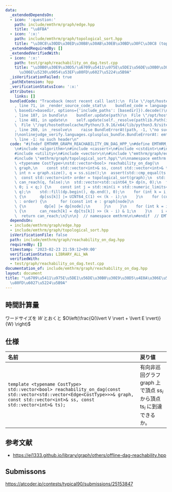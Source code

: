 ```yaml
---
data:
  _extendedDependsOn:
  - icon: ':question:'
    path: include/emthrm/graph/edge.hpp
    title: "\u8FBA"
  - icon: ':x:'
    path: include/emthrm/graph/topological_sort.hpp
    title: "\u30C8\u30DD\u30ED\u30B8\u30AB\u30EB\u30BD\u30FC\u30C8 (topological sort)"
  _extendedRequiredBy: []
  _extendedVerifiedWith:
  - icon: ':x:'
    path: test/graph/reachability_on_dag.test.cpp
    title: "\u30B0\u30E9\u30D5/\u6709\u5411\u975E\u5DE1\u56DE\u30B0\u30E9\u30D5\u4E0A\
      \u306E\u5230\u9054\u53EF\u80FD\u6027\u5224\u5B9A"
  _isVerificationFailed: true
  _pathExtension: hpp
  _verificationStatusIcon: ':x:'
  attributes:
    links: []
  bundledCode: "Traceback (most recent call last):\n  File \"/opt/hostedtoolcache/Python/3.9.16/x64/lib/python3.9/site-packages/onlinejudge_verify/documentation/build.py\"\
    , line 71, in _render_source_code_stat\n    bundled_code = language.bundle(stat.path,\
    \ basedir=basedir, options={'include_paths': [basedir]}).decode()\n  File \"/opt/hostedtoolcache/Python/3.9.16/x64/lib/python3.9/site-packages/onlinejudge_verify/languages/cplusplus.py\"\
    , line 187, in bundle\n    bundler.update(path)\n  File \"/opt/hostedtoolcache/Python/3.9.16/x64/lib/python3.9/site-packages/onlinejudge_verify/languages/cplusplus_bundle.py\"\
    , line 401, in update\n    self.update(self._resolve(pathlib.Path(included), included_from=path))\n\
    \  File \"/opt/hostedtoolcache/Python/3.9.16/x64/lib/python3.9/site-packages/onlinejudge_verify/languages/cplusplus_bundle.py\"\
    , line 260, in _resolve\n    raise BundleErrorAt(path, -1, \"no such header\"\
    )\nonlinejudge_verify.languages.cplusplus_bundle.BundleErrorAt: emthrm/graph/edge.hpp:\
    \ line -1: no such header\n"
  code: "#ifndef EMTHRM_GRAPH_REACHABILITY_ON_DAG_HPP_\n#define EMTHRM_GRAPH_REACHABILITY_ON_DAG_HPP_\n\
    \n#include <algorithm>\n#include <cassert>\n#include <cstdint>\n#include <limits>\n\
    #include <utility>\n#include <vector>\n\n#include \"emthrm/graph/edge.hpp\"\n\
    #include \"emthrm/graph/topological_sort.hpp\"\n\nnamespace emthrm {\n\ntemplate\
    \ <typename CostType>\nstd::vector<bool> reachability_on_dag(\n    const std::vector<std::vector<Edge<CostType>>>&\
    \ graph,\n    const std::vector<int>& ss, const std::vector<int>& ts) {\n  const\
    \ int n = graph.size(), q = ss.size();\n  assert(std::cmp_equal(ts.size(), q));\n\
    \  const std::vector<int> order = topological_sort(graph);\n  std::vector<bool>\
    \ can_reach(q, false);\n  std::vector<std::uint64_t> dp(n, 0);\n  for (int i =\
    \ 0; i < q;) {\n    const int j = std::min(i + std::numeric_limits<std::uint64_t>::digits,\
    \ q);\n    std::fill(dp.begin(), dp.end(), 0);\n    for (int k = i; k < j; ++k)\
    \ {\n      dp[ss[k]] |= UINT64_C(1) << (k - i);\n    }\n    for (const int node\
    \ : order) {\n      for (const int e : graph[node]\n                       | std::views::transform(&Edge<CostType>::dst))\
    \ {\n        dp[e] |= dp[node];\n      }\n    }\n    for (int k = i; k < j; ++k)\
    \ {\n      can_reach[k] = dp[ts[k]] >> (k - i) & 1;\n    }\n    i = j;\n  }\n\
    \  return can_reach;\n}\n\n}  // namespace emthrm\n\n#endif  // EMTHRM_GRAPH_REACHABILITY_ON_DAG_HPP_\n"
  dependsOn:
  - include/emthrm/graph/edge.hpp
  - include/emthrm/graph/topological_sort.hpp
  isVerificationFile: false
  path: include/emthrm/graph/reachability_on_dag.hpp
  requiredBy: []
  timestamp: '2023-02-23 21:59:12+09:00'
  verificationStatus: LIBRARY_ALL_WA
  verifiedWith:
  - test/graph/reachability_on_dag.test.cpp
documentation_of: include/emthrm/graph/reachability_on_dag.hpp
layout: document
title: "\u6709\u5411\u975E\u5DE1\u56DE\u30B0\u30E9\u30D5\u4E0A\u306E\u5230\u9054\u53EF\
  \u80FD\u6027\u5224\u5B9A"
---
```



## 時間計算量

ワードサイズを $W$ とおくと $O\left(\frac{Q(\lvert V \rvert + \lvert E \rvert)}{W} \right)$


## 仕様

|名前|戻り値|
|:--|:--|
|`template <typename CostType>`<br>`std::vector<bool> reachability_on_dag(const std::vector<std::vector<Edge<CostType>>>& graph, const std::vector<int>& ss, const std::vector<int>& ts);`|有向非巡回グラフ $\mathrm{graph}$ 上で頂点 $\mathrm{ss}_i$ から頂点 $\mathrm{ts}_i$ に到達できるか。|


## 参考文献

- https://ei1333.github.io/library/graph/others/offline-dag-reachability.hpp


## Submissons

https://atcoder.jp/contests/typical90/submissions/25153847
